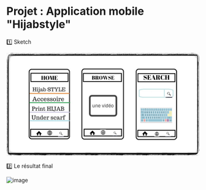 # Projet : Application mobile "Hijabstyle"


:one: Sketch

![image](Sketch.png)


:two: Le résultat final


![image](Final.png)


